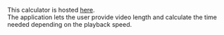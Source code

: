 This calculator is hosted [here](https://playback-speed-calculator2.web.app/). <br/>
The application lets the user provide video length and calculate the time needed depending on the playback speed.

